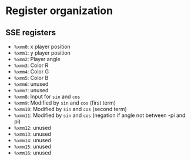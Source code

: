 # Register organization

## SSE registers

- `%xmm0`: x player position
- `%xmm1`: y player position
- `%xmm2`: Player angle
- `%xmm3`: Color R
- `%xmm4`: Color G
- `%xmm5`: Color B
- `%xmm6`: unused
- `%xmm7`: unused
- `%xmm8`: Input for `sin` and `cos`
- `%xmm9`: Modified by `sin` and `cos` (first term)
- `%xmm10`: Modified by `sin` and `cos` (second term)
- `%xmm11`: Modified by `sin` and `cos` (negation if angle not between -pi and pi)
- `%xmm12`: unused
- `%xmm13`: unused
- `%xmm14`: unused
- `%xmm15`: unused
- `%xmm16`: unused

